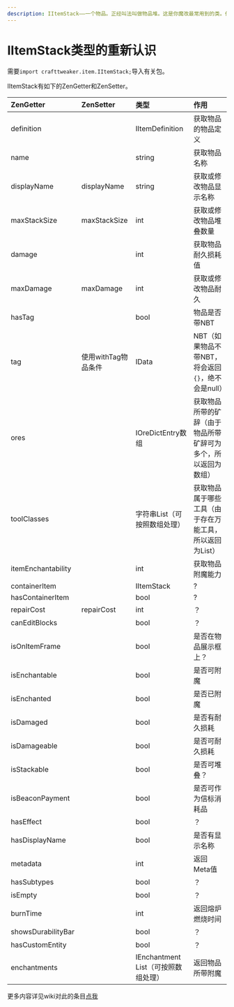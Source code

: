 ```yaml
---
description: IItemStack——一个物品。正经叫法叫做物品堆。这是你魔改最常用到的类。作为一个物品，它可以做什么，不仅仅只是作为合成的输入和输出。
---
```


# IItemStack类型的重新认识

需要`import crafttweaker.item.IItemStack;`导入有关包。

IItemStack有如下的ZenGetter和ZenSetter。

| ZenGetter | ZenSetter | 类型 | 作用 |
| :--- | :--- | :--- | :--- |
| definition |  | IItemDefinition | 获取物品的物品定义 |
| name |  | string | 获取物品名称 |
| displayName | displayName | string | 获取或修改物品显示名称 |
| maxStackSize | maxStackSize | int | 获取或修改物品堆叠数量 |
| damage |  | int | 获取物品耐久损耗值 |
| maxDamage | maxDamage | int | 获取或修改物品耐久 |
| hasTag |  | bool | 物品是否带NBT |
| tag | 使用withTag物品条件 | IData | NBT（如果物品不带NBT，将会返回`{}`，绝不会是null） |
| ores |  | IOreDictEntry数组 | 获取物品所带的矿辞（由于物品所带矿辞可为多个，所以返回为数组） |
| toolClasses |  | 字符串List（可按照数组处理） | 获取物品属于哪些工具（由于存在万能工具，所以返回为List） |
| itemEnchantability |  | int | 获取物品附魔能力 |
| containerItem |  | IItemStack | ? |
| hasContainerItem |  | bool | ? |
| repairCost | repairCost | int | ？ |
| canEditBlocks |  | bool | ？ |
| isOnItemFrame |  | bool | 是否在物品展示框上？ |
| isEnchantable |  | bool | 是否可附魔 |
| isEnchanted |  | bool | 是否已附魔 |
| isDamaged |  | bool | 是否有耐久损耗 |
| isDamageable |  | bool | 是否可耐久损耗 |
| isStackable |  | bool | 是否可堆叠？ |
| isBeaconPayment |  | bool | 是否可作为信标消耗品 |
| hasEffect |  | bool | ？ |
| hasDisplayName |  | bool | 是否有显示名称 |
| metadata |  | int | 返回Meta值 |
| hasSubtypes |  | bool | ？ |
| isEmpty |  | bool | ？ |
| burnTime |  | int | 返回熔炉燃烧时间 |
| showsDurabilityBar |  | bool | ？ |
| hasCustomEntity |  | bool | ？ |
| enchantments |  | IEnchantment List（可按照数组处理） | 返回物品所带附魔 |

更多内容详见wiki对此的条目[点我](https://crafttweaker.readthedocs.io/zh_CN/latest/Vanilla/Items/IItemStack/)

